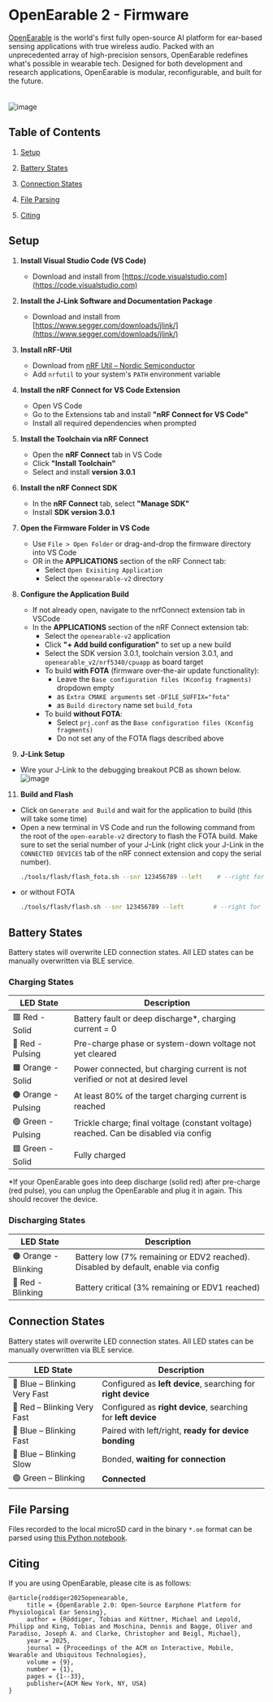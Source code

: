 # OpenEarable 2 - Firmware

[OpenEarable](openearable.com) is the world's first fully open-source AI platform for ear-based sensing applications with true wireless audio. Packed with an unprecedented array of high-precision sensors, OpenEarable redefines what's possible in wearable tech. Designed for both development and research applications, OpenEarable is modular, reconfigurable, and built for the future.
<br/><br/><br/>
![image](https://github.com/user-attachments/assets/8cb55571-c6bc-4f51-b2ae-628f7be3661c)

## Table of Contents

1. [Setup](#setup)

2. [Battery States](#battery-states)

3. [Connection States](#connection-states)  

4. [File Parsing](#file-parsing)
   
5. [Citing](#citing)


## Setup
1. **Install Visual Studio Code (VS Code)**  
   - Download and install from [https://code.visualstudio.com](https://code.visualstudio.com)

2. **Install the J‑Link Software and Documentation Package**
   - Download and install from [https://www.segger.com/downloads/jlink/](https://www.segger.com/downloads/jlink/)
     
3. **Install nRF-Util**  
   - Download from [nRF Util – Nordic Semiconductor](https://www.nordicsemi.com/Products/Development-tools/nRF-Util)  
   - Add `nrfutil` to your system's `PATH` environment variable

4. **Install the nRF Connect for VS Code Extension**  
   - Open VS Code  
   - Go to the Extensions tab and install **"nRF Connect for VS Code"**  
   - Install all required dependencies when prompted

5. **Install the Toolchain via nRF Connect**  
   - Open the **nRF Connect** tab in VS Code  
   - Click **"Install Toolchain"**  
   - Select and install **version 3.0.1**

6. **Install the nRF Connect SDK**  
   - In the **nRF Connect** tab, select **"Manage SDK"**  
   - Install **SDK version 3.0.1**

7. **Open the Firmware Folder in VS Code**  
   - Use `File > Open Folder` or drag-and-drop the firmware directory into VS Code
   - OR in the **APPLICATIONS** section of the nRF Connect tab:
     - Select `Open Exisiting Application`
     - Select the `openearable-v2` directory

8. **Configure the Application Build**
   - If not already open, navigate to the nrfConnect extension tab in VSCode
   - In the **APPLICATIONS** section of the nRF Connect extension tab:  
     - Select the `openearable-v2` application  
     - Click **"+ Add build configuration"** to set up a new build
     - Select the SDK version 3.0.1, toolchain version 3.0.1, and `openearable_v2/nrf5340/cpuapp` as board target
     - To build **with FOTA** (firmware over-the-air update functionality):
       - Leave the `Base configuration files (Kconfig fragments)` dropdown empty
       - as `Extra CMAKE arguments` set `-DFILE_SUFFIX="fota"`
       - as `Build directory` name set `build_fota`
     -  To build **without FOTA**:
        - Select `prj.conf` as the `Base configuration files (Kconfig fragments)`
        - Do not set any of the FOTA flags described above
    
10. **J-Link Setup**
   - Wire your J-Link to the debugging breakout PCB as shown below.
     ![image](https://github.com/user-attachments/assets/2eeec41e-6be1-4a4f-b986-7d9a07b0f8e5)


11. **Build and Flash**
   - Click on `Generate and Build` and wait for the application to build (this will take some time)
   - Open a new terminal in VS Code and run the following command from the root of the `open-earable-v2` directory to flash the FOTA build. Make sure to set the serial number of your J-Link (right click your J-Link in the `CONNECTED DEVICES` tab of the nRF connect extension and copy the serial number).
     ```bash
     ./tools/flash/flash_fota.sh --snr 123456789 --left    # --right for the right ear device, or no flag to retain left/right bonding
     ```
   - or without FOTA
     ```bash
     ./tools/flash/flash.sh --snr 123456789 --left        # --right for the right ear device, or no flag to retain left/right bonding
     ```



## Battery States
Battery states will overwrite LED connection states. All LED states can be manually overwritten via BLE service.

### Charging States

| LED State         | Description                                                                 |
|------------------|-----------------------------------------------------------------------------|
| 🟥 Red - Solid      | Battery fault or deep discharge*, charging current = 0                       |
| 🔴 Red - Pulsing    | Pre-charge phase or system-down voltage not yet cleared                     |
| 🟧 Orange - Solid   | Power connected, but charging current is not verified or not at desired level |
| 🟠 Orange - Pulsing | At least 80% of the target charging current is reached                      |
| 🟢 Green - Pulsing  | Trickle charge; final voltage (constant voltage) reached. Can be disabled via config |
| 🟩 Green - Solid    | Fully charged                                                               |

*If your OpenEarable goes into deep discharge (solid red) after pre-charge (red pulse), you can unplug the OpenEarable and plug it in again. This should recover the device.


### Discharging States

| LED State           | Description                                                              |
|--------------------|--------------------------------------------------------------------------|
| 🟠 Orange - Blinking | Battery low (7% remaining or EDV2 reached). Disabled by default, enable via config |
| 🔴 Red - Blinking      | Battery critical (3% remaining or EDV1 reached)                          |


## Connection States
Battery states will overwrite LED connection states. All LED states can be manually overwritten via BLE service.

| LED State                           | Description                                                                 |
|-------------------------------------|-----------------------------------------------------------------------------|
| 🔵 Blue – Blinking Very Fast        | Configured as **left device**, searching for **right device**               |
| 🔴 Red – Blinking Very Fast         | Configured as **right device**, searching for **left device**               |
| 🔵 Blue – Blinking Fast             | Paired with left/right, **ready for device bonding**                        |
| 🔵 Blue – Blinking Slow             | Bonded, **waiting for connection**                                          |
| 🟢 Green – Blinking                 | **Connected**                                                               |


## File Parsing
Files recorded to the local microSD card in the binary `*.oe` format can be parsed using <a href="https://colab.research.google.com/drive/1qwdvjAM5Y5pLbNW5t3r9f0ITpAuxBKeq" target="_blank">this Python notebook</a>.

## Citing
If you are using OpenEarable, please cite is as follows:
```
@article{roddiger2025openearable,
     title = {OpenEarable 2.0: Open-Source Earphone Platform for Physiological Ear Sensing},
     author = {Röddiger, Tobias and Küttner, Michael and Lepold, Philipp and King, Tobias and Moschina, Dennis and Bagge, Oliver and Paradiso, Joseph A. and Clarke, Christopher and Beigl, Michael},
     year = 2025,
     journal = {Proceedings of the ACM on Interactive, Mobile, Wearable and Ubiquitous Technologies},
     volume = {9},
     number = {1},
     pages = {1--33},
     publisher={ACM New York, NY, USA}
}
```






